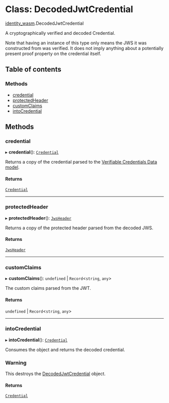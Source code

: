 # Class: DecodedJwtCredential

[identity\_wasm](../modules/identity_wasm.md).DecodedJwtCredential

A cryptographically verified and decoded Credential.

Note that having an instance of this type only means the JWS it was constructed from was verified.
It does not imply anything about a potentially present proof property on the credential itself.

## Table of contents

### Methods

- [credential](identity_wasm.DecodedJwtCredential.md#credential)
- [protectedHeader](identity_wasm.DecodedJwtCredential.md#protectedheader)
- [customClaims](identity_wasm.DecodedJwtCredential.md#customclaims)
- [intoCredential](identity_wasm.DecodedJwtCredential.md#intocredential)

## Methods

### credential

▸ **credential**(): [`Credential`](identity_wasm.Credential.md)

Returns a copy of the credential parsed to the [Verifiable Credentials Data model](https://www.w3.org/TR/vc-data-model/).

#### Returns

[`Credential`](identity_wasm.Credential.md)

___

### protectedHeader

▸ **protectedHeader**(): [`JwsHeader`](identity_wasm.JwsHeader.md)

Returns a copy of the protected header parsed from the decoded JWS.

#### Returns

[`JwsHeader`](identity_wasm.JwsHeader.md)

___

### customClaims

▸ **customClaims**(): `undefined` \| `Record`\<`string`, `any`\>

The custom claims parsed from the JWT.

#### Returns

`undefined` \| `Record`\<`string`, `any`\>

___

### intoCredential

▸ **intoCredential**(): [`Credential`](identity_wasm.Credential.md)

Consumes the object and returns the decoded credential.

### Warning

This destroys the [DecodedJwtCredential](identity_wasm.DecodedJwtCredential.md) object.

#### Returns

[`Credential`](identity_wasm.Credential.md)
